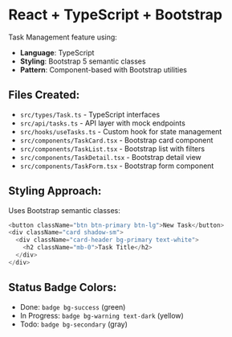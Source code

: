 # React + TypeScript + Bootstrap

Task Management feature using:
- **Language**: TypeScript
- **Styling**: Bootstrap 5 semantic classes
- **Pattern**: Component-based with Bootstrap utilities

## Files Created:
- `src/types/Task.ts` - TypeScript interfaces
- `src/api/tasks.ts` - API layer with mock endpoints
- `src/hooks/useTasks.ts` - Custom hook for state management
- `src/components/TaskCard.tsx` - Bootstrap card component
- `src/components/TaskList.tsx` - Bootstrap list with filters
- `src/components/TaskDetail.tsx` - Bootstrap detail view
- `src/components/TaskForm.tsx` - Bootstrap form component

## Styling Approach:
Uses Bootstrap semantic classes:
```typescript
<button className="btn btn-primary btn-lg">New Task</button>
<div className="card shadow-sm">
  <div className="card-header bg-primary text-white">
    <h2 className="mb-0">Task Title</h2>
  </div>
</div>
```

## Status Badge Colors:
- Done: `badge bg-success` (green)
- In Progress: `badge bg-warning text-dark` (yellow)
- Todo: `badge bg-secondary` (gray)
